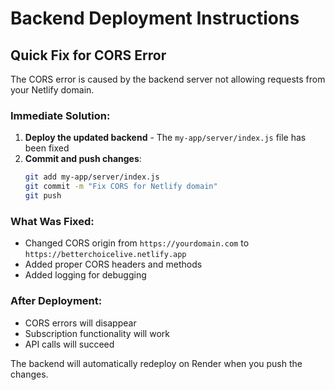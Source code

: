 # Backend Deployment Instructions

## Quick Fix for CORS Error

The CORS error is caused by the backend server not allowing requests from your Netlify domain.

### Immediate Solution:
1. **Deploy the updated backend** - The `my-app/server/index.js` file has been fixed
2. **Commit and push changes**:
   ```bash
   git add my-app/server/index.js
   git commit -m "Fix CORS for Netlify domain"
   git push
   ```

### What Was Fixed:
- Changed CORS origin from `https://yourdomain.com` to `https://betterchoicelive.netlify.app`
- Added proper CORS headers and methods
- Added logging for debugging

### After Deployment:
- CORS errors will disappear
- Subscription functionality will work
- API calls will succeed

The backend will automatically redeploy on Render when you push the changes.
